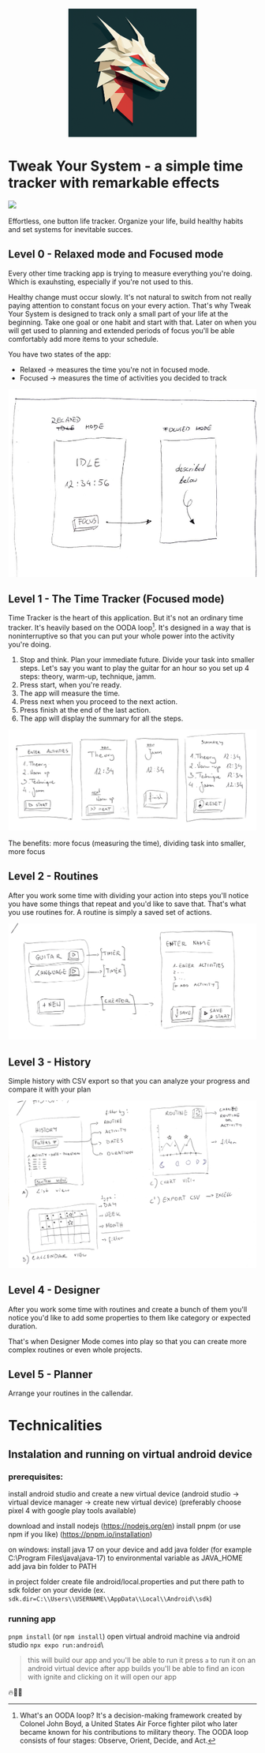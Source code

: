 <p align="center"><img src="/docs/abstract_geometric_dragon.png" width="260em" height="260em" /></p>

# Tweak Your System - a simple time tracker with remarkable effects
<img src="https://img.shields.io/badge/React_Native-20232A?style=for-the-badge&logo=react&logoColor=61DAFB" />

Effortless, one button life tracker. Organize your life, build healthy habits and set systems for inevitable succes.

## Level 0 - Relaxed mode and Focused mode

Every other time tracking app is trying to measure everything you're doing.  
Which is exauhsting, especially if you're not used to this. 

Healthy change must occur slowly. It's not natural to switch from not really paying attention to constant focus on your every action. That's why Tweak Your System is designed to track only a small part of your life at the beginning. Take one goal or one habit and start with that. Later on when you will get used to planning and extended periods of focus you'll be able comfortably add more items to your schedule. 

You have two states of the app:
- Relaxed -> measures the time you're not in focused mode.
- Focused -> measures the time of activities you decided to track

<img src="/docs/20240329_0_relaxed_focused.jpg" />

## Level 1 - The Time Tracker (Focused mode)

Time Tracker is the heart of this application. But it's not an ordinary time tracker. It's heavily based on the OODA loop[^1]. It's designed in a way that is noninterruptive so that you can put your whole power into the activity you're doing.

1. Stop and think. Plan your immediate future. Divide your task into smaller steps. Let's say you want to play the guitar for an hour so you set up 4 steps: theory, warm-up, technique, jamm.
2. Press start, when you're ready.
3. The app will measure the time.
4. Press next when you proceed to the next action.
5. Press finish at the end of the last action.
6. The app will display the summary for all the steps.

<img src="/docs/20240329_1_timer.jpg" />

The benefits: more focus (measuring the time), dividing task into smaller, more focus

## Level 2 - Routines

After you work some time with dividing your action into steps you'll notice you have some things that repeat and you'd like to save that. That's what you use routines for. A routine is simply a saved set of actions.

<img src="/docs/20240329_2_routines.jpg" />

## Level 3 - History

Simple history with CSV export so that you can analyze your progress and compare it with your plan

<img src="/docs/20240329_3_history.jpg" /> 

## Level 4 - Designer

After you work some time with routines and create a bunch of them you'll notice you'd like to add some properties to them like category or expected duration. 

That's when Designer Mode comes into play so that you can create more complex routines or even whole projects.

## Level 5 - Planner 

Arrange your routines in the callendar. 

# Technicalities 

## Instalation and running on virtual android device

### prerequisites:
install android studio and create a new virtual device (android studio -> virtual device manager -> create new virtual device)
(preferably choose pixel 4 with google play tools available)

download and install nodejs (https://nodejs.org/en)
install pnpm (or use npm if you like) (https://pnpm.io/installation)

on windows:
install java 17 on your device and add java folder (for example C:\Program Files\java\java-17) to environmental variable as JAVA_HOME
add java bin folder to PATH

in project folder create file android/local.properties and put there path to sdk folder on your devide (ex. `sdk.dir=C:\\Users\\USERNAME\\AppData\\Local\\Android\\sdk`)

### running app
`pnpm install` (or `npm install`)
open virtual android machine via android studio
`npx expo run:android`\
> this will build our app and you'll be able to run it
press `a` to run it on an android virtual device
after app builds you'll be able to find an icon with ignite and clicking on it will open our app

🔥📱🧠


[^1]: What's an OODA loop? It's a decision-making framework created by Colonel John Boyd, a United States Air Force fighter pilot who later became known for his contributions to military theory. The OODA loop consists of four stages: Observe, Orient, Decide, and Act.

